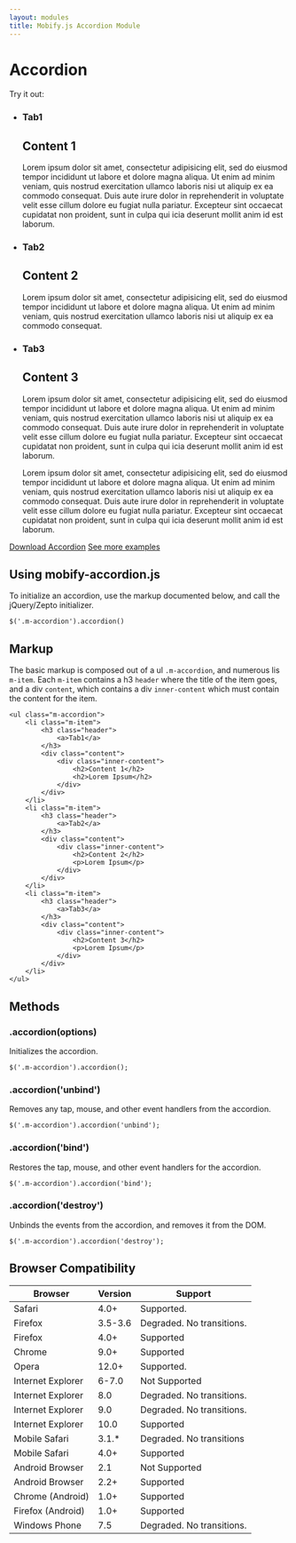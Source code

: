 ```yaml
---
layout: modules
title: Mobify.js Accordion Module
---
```


<link rel="stylesheet" href="{{ site.baseurl }}/static/examples/css/accordion.css">
<link rel="stylesheet" href="{{ site.baseurl }}/static/examples/css/accordion-controls.css">

# Accordion

Try it out:

<ul class="m-accordion">
    <li class="m-item">
        <h3 class="header">
            <a>Tab1</a>
        </h3>
        <div class="content">
            <div class="inner-content">
                <h2>Content 1</h2>
                <p>Lorem ipsum dolor sit amet, consectetur adipisicing elit, sed do eiusmod tempor incididunt ut labore et dolore magna aliqua. Ut enim ad minim veniam, quis nostrud exercitation ullamco laboris nisi ut aliquip ex ea commodo consequat. Duis aute irure dolor in reprehenderit in voluptate velit esse cillum dolore eu fugiat nulla pariatur. Excepteur sint occaecat cupidatat non proident, sunt in culpa qui icia deserunt mollit anim id est laborum.</p>
            </div>
        </div>
    </li>
    <li class="m-item">
        <h3 class="header">
            <a>Tab2</a>
        </h3>
        <div class="content">
            <div class="inner-content">
                <h2>Content 2</h2>
                <p>Lorem ipsum dolor sit amet, consectetur adipisicing elit, sed do eiusmod tempor incididunt ut labore et dolore magna aliqua. Ut enim ad minim veniam, quis nostrud exercitation ullamco laboris nisi ut aliquip ex ea commodo consequat.</p> 
            </div>
        </div>
    </li>
    <li class="m-item">
        <h3 class="header">
            <a>Tab3</a>
        </h3>
        <div class="content">
            <div class="inner-content">
                <h2>Content 3</h2>
                <p>Lorem ipsum dolor sit amet, consectetur adipisicing elit, sed do eiusmod tempor incididunt ut labore et dolore magna aliqua. Ut enim ad minim veniam, quis nostrud exercitation ullamco laboris nisi ut aliquip ex ea commodo consequat. Duis aute irure dolor in reprehenderit in voluptate velit esse cillum dolore eu fugiat nulla pariatur. Excepteur sint occaecat cupidatat non proident, sunt in culpa qui icia deserunt mollit anim id est laborum.</p>
                <p>Lorem ipsum dolor sit amet, consectetur adipisicing elit, sed do eiusmod tempor incididunt ut labore et dolore magna aliqua. Ut enim ad minim veniam, quis nostrud exercitation ullamco laboris nisi ut aliquip ex ea commodo consequat. Duis aute irure dolor in reprehenderit in voluptate velit esse cillum dolore eu fugiat nulla pariatur. Excepteur sint occaecat cupidatat non proident, sunt in culpa qui icia deserunt mollit anim id est laborum.</p>
            </div>
        </div>
    </li>
</ul>

<div class="btn-container">
	<a href="{{ site.baseurl }}/modules/accordion-examples" class="btn btn-primary">Download Accordion</a>
	<a href="{{ site.baseurl }}/modules/accordion-examples" class="see-examples">See more examples</a>
</div>

## Using mobify-accordion.js

To initialize an accordion, use the markup documented below, and call the jQuery/Zepto initializer.

	$('.m-accordion').accordion()

## Markup

The basic markup is composed out of a ul `.m-accordion`, and numerous lis `m-item`. Each `m-item` contains a
h3 `header` where the title of the item goes, and a div `content`, which contains a div `inner-content` which
must contain the content for the item.

	<ul class="m-accordion">
	    <li class="m-item">
	        <h3 class="header">
	            <a>Tab1</a>
	        </h3>
	        <div class="content">
	            <div class="inner-content">
	                <h2>Content 1</h2>
	                <h2>Lorem Ipsum</h2>
	            </div>
	        </div>
	    </li>
	    <li class="m-item">
	        <h3 class="header">
	            <a>Tab2</a>
	        </h3>
	        <div class="content">
	            <div class="inner-content">
	                <h2>Content 2</h2>
	                <p>Lorem Ipsum</p>
	            </div>
	        </div>
	    </li>
	    <li class="m-item">
	        <h3 class="header">
	            <a>Tab3</a>
	        </h3>
	        <div class="content">
	            <div class="inner-content">
	                <h2>Content 3</h2>
	                <p>Lorem Ipsum</p>
	            </div>
	        </div>
	    </li>
	</ul>

## Methods

### .accordion(options)

Initializes the accordion.

    $('.m-accordion').accordion();

### .accordion('unbind')

Removes any tap, mouse, and other event handlers from the accordion.

    $('.m-accordion').accordion('unbind');

### .accordion('bind')

Restores the tap, mouse, and other event handlers for the accordion.

    $('.m-accordion').accordion('bind');

### .accordion('destroy')

Unbinds the events from the accordion, and removes it from the DOM.

    $('.m-accordion').accordion('destroy');

## Browser Compatibility


| Browser           | Version | Support               |
|-------------------|---------|-----------------------|
| Safari            | 4.0+    | Supported.            |
| Firefox           | 3.5-3.6 | Degraded. No transitions. |
| Firefox           | 4.0+    | Supported             |
| Chrome            | 9.0+    | Supported             |
| Opera             | 12.0+   | Supported.            |
| Internet Explorer | 6-7.0   | Not Supported         |
| Internet Explorer | 8.0     | Degraded. No transitions. |
| Internet Explorer | 9.0     | Degraded. No transitions. |
| Internet Explorer | 10.0    | Supported             |
| Mobile Safari     | 3.1.*   | Degraded. No transitions             |
| Mobile Safari     | 4.0+    | Supported             |
| Android Browser   | 2.1     | Not Supported         |
| Android Browser   | 2.2+    | Supported         |
| Chrome (Android)  | 1.0+    | Supported             |
| Firefox (Android) | 1.0+    | Supported             |
| Windows Phone     | 7.5     | Degraded. No transitions. |

<script src="{{ site.baseurl }}/static/examples/js/accordion.js"></script>
<script>
    $(function() { $('.m-accordion').accordion(); });
</script>
